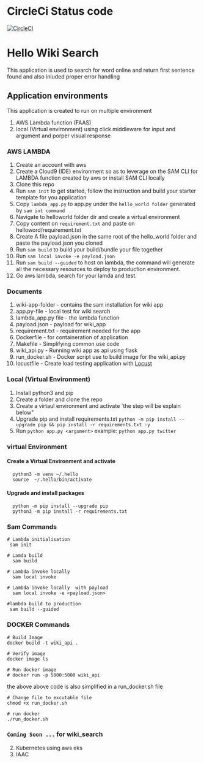 # CircleCi Status code
[![CircleCI](https://dl.circleci.com/status-badge/img/gh/dev-luqman/wikipedia_search/tree/main.svg?style=svg)](https://dl.circleci.com/status-badge/redirect/gh/dev-luqman/wikipedia_search/tree/main)

# Hello Wiki Search 
This application is used to search for word online and return first sentence found and also inluded proper error handling

## Application environments
This application is created to run on multiple environment
1. AWS Lambda function (FAAS)
2. local (Virtual environment) using click middleware for input and argument and porper visual response

### AWS LAMBDA 
1. Create an account with aws
2. Create a Cloud9 (IDE) environment so as to leverage on the SAM CLI for LAMBDA function created by aws or install SAM CLI locally
3. Clone this repo 
4. Run `sam init` to get started, follow the instruction and build your starter template for you application 
5. Copy `lambda_app.py` to app.py under the `hello_world folder` generated by `sam int command`
6. Navigate to helloworld folder dir and create a virtual environment 
7. Copy content on `requirement.txt` and paste on helloword/requirement.txt
8. Create A file payload.json in the same root of the hello_world folder and paste the payload.json you cloned
9. Run `sam build` to build your build/bundle your file together 
10. Run `sam local invoke -e payload.json`
11. Run `sam build --guided` to host on lambda, the command will generate all the necessary resources to deploy to production environment.
12. Go aws lambda, search for your lamda and test.

### Documents
1. wiki-app-folder - contains the sam installation for wiki app
2. app.py-file - local test for wiki search
3. lambda_app.py file - the lambda function
4. payload.json - payload for wiki_app
5. requirement.txt - requirement needed for the app
6. Dockerfile - for containeration of application
7. Makefile - Simplifying common use code 
8. wiki_api.py - Running wiki app as api using flask
9. run_docker.sh - Docker script use to build image for the wiki_api.py
10.  locustfile - Create load testing application with [Locust](https://docs.locust.io/en/latest/installation.html)

### Local (Virtual Environment)
1. Install python3 and pip
2. Create a folder and clone the repo
3. Create a virtaul environment and activate `the step will be explain below"
4. Upgrade pip and install requirements.txt `python -m pip install --upgrade pip && pip install -r requirements.txt -y`
5. Run `python app.py <argument>` example:  `python app.py twitter`


### virtual Environment
#### Create a Virtual Environment and activate
```
  python3 -m venv ~/.hello
  source  ~/.hello/bin/activate
```
#### Upgrade and install packages
```
  python -m pip install --upgrade pip
  python3 -m pip install -r requirements.txt
```

### Sam Commands

```
# Lambda initialisation
 sam init

# Lamda build 
  sam build

# Lambda invoke locally
  sam local invoke

# Lambda invoke locally  with payload
  sam local invoke -e <payload.json>

#lambda build to production
 sam build --guided
```

### DOCKER Commands

```
# Build Image
docker build -t wiki_api .

# Verify image 
docker image ls

# Run docker image 
# docker run -p 5000:5000 wiki_api
```

the above above code is also simplified in a run_docker.sh file 
```
# Change file to excutable file 
chmod +x run_docker.sh

# run docker
./run_docker.sh 
```


### `Coming Soon ...` for wiki_search
2. Kubernetes using aws eks
2. IAAC 